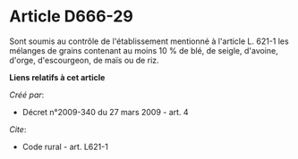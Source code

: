 # Article D666-29

Sont soumis au contrôle de l'établissement mentionné à l'article L. 621-1 les mélanges de grains contenant au moins 10 % de
blé, de seigle, d'avoine, d'orge, d'escourgeon, de maïs ou de riz.

**Liens relatifs à cet article**

_Créé par_:

  - Décret n°2009-340 du 27 mars 2009 - art. 4

_Cite_:

  - Code rural - art. L621-1
